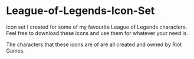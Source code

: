 # League-of-Legends-Icon-Set
Icon set I created for some of my favourite League of Legends characters.
Feel free to download these icons and use them for whatever your need is.

The characters that these icons are of are all created and owned by Riot Games.

